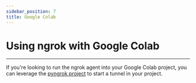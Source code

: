 ```yaml
---
sidebar_position: 7
title: Google Colab
---
```


# Using ngrok with Google Colab
------------

If you're looking to run the ngrok agent into your Google Colab project, you can leverage the [pyngrok project](https://pyngrok.readthedocs.io/en/latest/integrations.html#google-colaboratory) to start a tunnel in your project.
